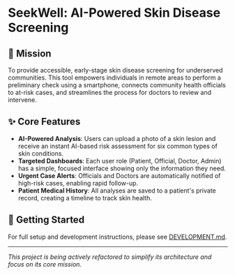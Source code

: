 # SeekWell: AI-Powered Skin Disease Screening

## 🎯 Mission
To provide accessible, early-stage skin disease screening for underserved communities. This tool empowers individuals in remote areas to perform a preliminary check using a smartphone, connects community health officials to at-risk cases, and streamlines the process for doctors to review and intervene.

## ✨ Core Features
- **AI-Powered Analysis**: Users can upload a photo of a skin lesion and receive an instant AI-based risk assessment for six common types of skin conditions.
- **Targeted Dashboards**: Each user role (Patient, Official, Doctor, Admin) has a simple, focused interface showing only the information they need.
- **Urgent Case Alerts**: Officials and Doctors are automatically notified of high-risk cases, enabling rapid follow-up.
- **Patient Medical History**: All analyses are saved to a patient's private record, creating a timeline to track skin health.

## 🚀 Getting Started
For full setup and development instructions, please see [DEVELOPMENT.md](DEVELOPMENT.md).

---
*This project is being actively refactored to simplify its architecture and focus on its core mission.*
